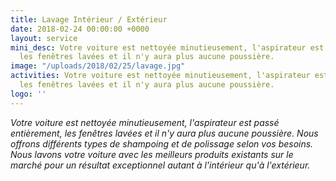 ```yaml
---
title: Lavage Intérieur / Extérieur
date: 2018-02-24 00:00:00 +0000
layout: service
mini_desc: Votre voiture est nettoyée minutieusement, l'aspirateur est passé entièrement,
  les fenêtres lavées et il n'y aura plus aucune poussière.
image: "/uploads/2018/02/25/lavage.jpg"
activities: Votre voiture est nettoyée minutieusement, l'aspirateur est passé entièrement,
  les fenêtres lavées et il n'y aura plus aucune poussière.
logo: ''
---
```

_Votre voiture est nettoyée minutieusement, l'aspirateur est passé entièrement, les fenêtres lavées et il n'y aura plus aucune poussière. Nous offrons différents types de shampoing et de polissage selon vos besoins. Nous lavons votre voiture avec les meilleurs produits existants sur le marché pour un résultat exceptionnel autant à l'intérieur qu'à l'extérieur._